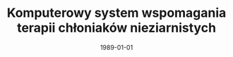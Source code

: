 ---
# Documentation: https://wowchemy.com/docs/managing-content/

title: Komputerowy system wspomagania terapii chłoniaków nieziarnistych
subtitle: ''
summary: ''
authors:
- Marek Kurzyński
- Sabina Kotlarek-Haus
- Małgorzata Kuliszkiewicz-Janus
- Edward Puchała
- sas
- Lidia Usnarska-Zubkiewicz
tags: []
categories: []
date: '1989-01-01'
lastmod: 2022-10-07T05:44:54Z
featured: false
draft: false

# Featured image
# To use, add an image named `featured.jpg/png` to your page's folder.
# Focal points: Smart, Center, TopLeft, Top, TopRight, Left, Right, BottomLeft, Bottom, BottomRight.
image:
  caption: ''
  focal_point: ''
  preview_only: false

# Projects (optional).
#   Associate this post with one or more of your projects.
#   Simply enter your project's folder or file name without extension.
#   E.g. `projects = ["internal-project"]` references `content/project/deep-learning/index.md`.
#   Otherwise, set `projects = []`.
projects: []
publishDate: '2022-10-07T05:44:53.370925Z'
publication_types:
- '1'
abstract: ''
publication: '*Komputery w medycynie. Krajowa konferencja naukowa, Łódź, 4-5 września
  1989.*'
---